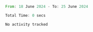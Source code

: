 <!--START_SECTION:waka-->

```rust
From: 18 June 2024 - To: 25 June 2024

Total Time: 0 secs

No activity tracked
```

<!--END_SECTION:waka-->
